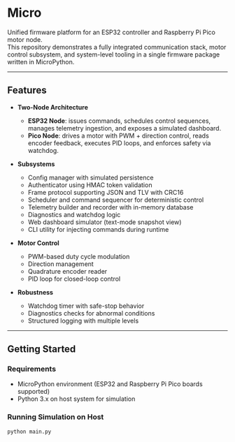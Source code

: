 # Micro

Unified firmware platform for an ESP32 controller and Raspberry Pi Pico motor node.  
This repository demonstrates a fully integrated communication stack, motor control subsystem, and system-level tooling in a single firmware package written in MicroPython.

---

## Features

- **Two-Node Architecture**
  - **ESP32 Node**: issues commands, schedules control sequences, manages telemetry ingestion, and exposes a simulated dashboard.
  - **Pico Node**: drives a motor with PWM + direction control, reads encoder feedback, executes PID loops, and enforces safety via watchdog.

- **Subsystems**
  - Config manager with simulated persistence
  - Authenticator using HMAC token validation
  - Frame protocol supporting JSON and TLV with CRC16
  - Scheduler and command sequencer for deterministic control
  - Telemetry builder and recorder with in-memory database
  - Diagnostics and watchdog logic
  - Web dashboard simulator (text-mode snapshot view)
  - CLI utility for injecting commands during runtime

- **Motor Control**
  - PWM-based duty cycle modulation
  - Direction management
  - Quadrature encoder reader
  - PID loop for closed-loop control

- **Robustness**
  - Watchdog timer with safe-stop behavior
  - Diagnostics checks for abnormal conditions
  - Structured logging with multiple levels

---

## Getting Started

### Requirements
- MicroPython environment (ESP32 and Raspberry Pi Pico boards supported)
- Python 3.x on host system for simulation

### Running Simulation on Host
```bash
python main.py

